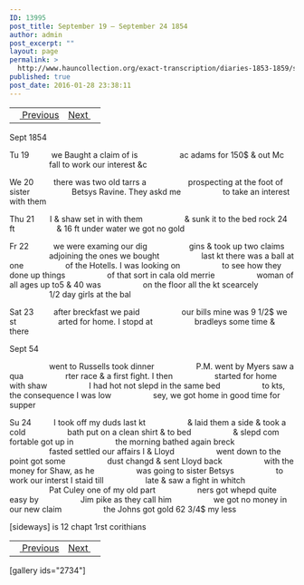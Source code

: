```yaml
---
ID: 13995
post_title: September 19 – September 24 1854
author: admin
post_excerpt: ""
layout: page
permalink: >
  http://www.hauncollection.org/exact-transcription/diaries-1853-1859/september-19-september-24-1854/
published: true
post_date: 2016-01-28 23:38:11
---
```

<table style="width: 100%;" align="center">
<tbody>
<tr>
<td><a href="http://www.hauncollection.org/version-2/diaries-1853-1859/september-12-september-18-1854/"><img src="https://lh3.googleusercontent.com/-EFJpxxNiPNw/VqgtWBCZrMI/AAAAAAAAAFU/WfY4lPFWWkg/s800-Ic42/Soeb-Plain-Arrows-8-10px.png" alt="" width="10" height="10" /> Previous</a></td>
<td style="text-align: right;"><a href="http://www.hauncollection.org/version-2/diaries-1853-1859/april-1854-aside-september-30-1854/">Next <img src="https://lh3.googleusercontent.com/-67k0cYlpXHw/VqgtWKz1MXI/AAAAAAAAAFU/k9PW_Piyurk/s800-Ic42/Soeb-Plain-Arrows-5-10px.png" alt="" width="10" height="10" /></a></td>
</tr>
</tbody>
</table>
Sept 1854

Tu 19          we Baught a claim of is
<span style="margin-left: 70px;">ac adams for 150$ &amp; out Mc
<span style="margin-left: 70px;">fall to work our interest &amp;c</span></span>

We 20         there was two old tarrs a
<span style="margin-left: 70px;">prospecting at the foot of sister
<span style="margin-left: 70px;">Betsys Ravine. They askd me
<span style="margin-left: 70px;">to take an interest with them</span></span></span>

Thu 21       I &amp; shaw set in with them
<span style="margin-left: 70px;">&amp; sunk it to the bed rock 24 ft
<span style="margin-left: 70px;">&amp; 16 ft under water we got no gold</span></span>

Fr 22           we were examing our dig
<span style="margin-left: 70px;">gins &amp; took up two claims
<span style="margin-left: 70px;">adjoining the ones we bought
<span style="margin-left: 70px;">last kt there was a ball at one
<span style="margin-left: 70px;">of the Hotells. I was looking on
<span style="margin-left: 70px;">to see how they done up things
<span style="margin-left: 70px;">of that sort in cala old merrie
<span style="margin-left: 70px;">woman of all ages up to5 &amp; 40 was
<span style="margin-left: 70px;">on the floor all the kt scearcely
<span style="margin-left: 70px;">1/2 day girls at the bal</span></span></span></span></span></span></span></span></span>

Sat 23         after breckfast we paid
<span style="margin-left: 70px;">our bills mine was 9 1/2$ we st
<span style="margin-left: 70px;">arted for home. I stopd at
<span style="margin-left: 70px;">bradleys some time &amp; there</span></span></span>

Sept 54

<span style="margin-left: 70px;">went to Russells took dinner
<span style="margin-left: 70px;">P.M. went by Myers saw a qua
<span style="margin-left: 70px;">rter race &amp; a first fight. I then
<span style="margin-left: 70px;">started for home with shaw
<span style="margin-left: 70px;">I had hot not slepd in the same bed
<span style="margin-left: 70px;">to kts, the consequence I was low
<span style="margin-left: 70px;">sey, we got home in good time for supper</span></span></span></span></span></span></span>

Su 24          I took off my duds last kt
<span style="margin-left: 70px;">&amp; laid them a side &amp; took a cold
<span style="margin-left: 70px;">bath put on a clean shirt &amp; to bed
<span style="margin-left: 70px;">&amp; slepd com fortable got up in
<span style="margin-left: 70px;">the morning bathed again breck
<span style="margin-left: 70px;">fasted settled our affairs I &amp; Lloyd
<span style="margin-left: 70px;">went down to the point got some
<span style="margin-left: 70px;">dust changd &amp; sent Lloyd back
<span style="margin-left: 70px;">with the money for Shaw, as he
<span style="margin-left: 70px;">was going to sister Betsys
<span style="margin-left: 70px;">to work our interst I staid till
<span style="margin-left: 70px;">late &amp; saw a fight in whitch
<span style="margin-left: 70px;">Pat Culey one of my old part
<span style="margin-left: 70px;">ners got whepd quite easy by
<span style="margin-left: 70px;">Jim pike as they call him
<span style="margin-left: 70px;">we got no money in our new claim
<span style="margin-left: 70px;">the Johns got gold 62 3/4$ my less</span></span></span></span></span></span></span></span></span></span></span></span></span></span></span></span>

[sideways]
is 12 chapt 1rst corithians
<table style="width: 100%;" align="center">
<tbody>
<tr>
<td><a href="http://www.hauncollection.org/version-2/diaries-1853-1859/september-12-september-18-1854/"><img src="https://lh3.googleusercontent.com/-EFJpxxNiPNw/VqgtWBCZrMI/AAAAAAAAAFU/WfY4lPFWWkg/s800-Ic42/Soeb-Plain-Arrows-8-10px.png" alt="" width="10" height="10" /> Previous</a></td>
<td style="text-align: right;"><a href="http://www.hauncollection.org/version-2/diaries-1853-1859/april-1854-aside-september-30-1854/">Next <img src="https://lh3.googleusercontent.com/-67k0cYlpXHw/VqgtWKz1MXI/AAAAAAAAAFU/k9PW_Piyurk/s800-Ic42/Soeb-Plain-Arrows-5-10px.png" alt="" width="10" height="10" /></a></td>
</tr>
</tbody>
</table>
[gallery ids="2734"]